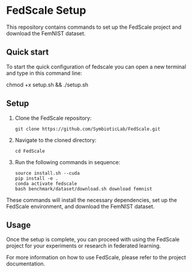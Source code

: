 # FedScale Setup

This repository contains commands to set up the FedScale project and download the FemNIST dataset.


## Quick start
To start the quick configuration of fedscale you can open a new terminal and type in this command line:

chmod +x setup.sh && ./setup.sh


## Setup

1. Clone the FedScale repository:

    ```
    git clone https://github.com/SymbioticLab/FedScale.git
    ```

2. Navigate to the cloned directory:

    ```
    cd FedScale
    ```

3. Run the following commands in sequence:

    ```
    source install.sh --cuda
    pip install -e .
    conda activate fedscale
    bash benchmark/dataset/download.sh download femnist
    ```

These commands will install the necessary dependencies, set up the FedScale environment, and download the FemNIST dataset.

## Usage

Once the setup is complete, you can proceed with using the FedScale project for your experiments or research in federated learning.

For more information on how to use FedScale, please refer to the project documentation.

